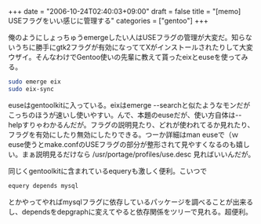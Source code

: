 +++
date = "2006-10-24T02:40:03+09:00"
draft = false
title = "[memo] USEフラグをいい感じに管理する"
categories = ["gentoo"]
+++

俺のようにしょっちゅうemergeしたい人はUSEフラグの管理が大変だ。知らないうちに勝手にgtk2フラグが有効になっててXがインストールされたりして大変ウザイ。そんなわけでGentoo使いの先輩に教えて貰ったeixとeuseを使ってみる。

```bash
sudo emerge eix
sudo eix-sync
```

euseはgentoolkitに入っている。eixはemerge --searchと似たようなモンだがこっちのほうが速いし使いやすい。んで、本題のeuseだが、使い方自体は--helpすりゃわかるんだが。フラグの説明見たり、どれが使われてるか見れたり、フラグを有効にしたり無効にしたりできる。つーか詳細はman euseで（ｗ euse使うとmake.confのUSEフラグの部分が整形されて見やすくなるのも嬉しい。まぁ説明見るだけなら /usr/portage/profiles/use.desc
 見ればいいんだが。

同じくgentoolkitに含まれているequeryも激しく便利。こいつで
```bash
equery depends mysql
```

とかやってやればmysqlフラグに依存しているパッケージを調べることが出来るし、dependsをdepgraphに変えてやると依存関係をツリーで見れる。超便利。
